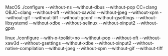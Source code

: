 MacOS
./configure --without-ns --without-dbus --without-pop 
CC=clang OBJC=clang --without-xft --without-xaw3d 
--without-jpeg --without-xpm --without-gif --without-tiff 
--without-gconf --without-gsettings --without-libsystemd 
--without-xdbe --without-selinux --without-xinput2 --without-gpm 

linux
./configure --with-x-toolkit=no --without-pop 
--without-xft --without-xaw3d --without-gsettings 
--without-xdbe --without-xinput2 --without-native-compilation 
--without-jpeg --without-xpm --without-gif --without-tiff
